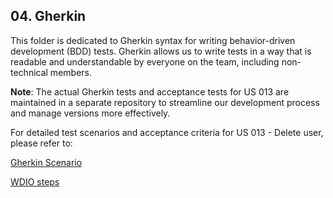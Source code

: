 ## 04. Gherkin

This folder is dedicated to Gherkin syntax for writing behavior-driven development (BDD) tests. Gherkin allows us to write tests in a way that is readable and understandable by everyone on the team, including non-technical members.

**Note**: The actual Gherkin tests and acceptance tests for US 013 are maintained in a separate repository to streamline our development process and manage versions more effectively. 

For detailed test scenarios and acceptance criteria for US 013 - Delete user, please refer to:

[Gherkin Scenario](https://switchqa.github.io/?feature=delete.feature)

[WDIO steps](https://github.com/Departamento-de-Engenharia-Informatica/switch-qa-23-project-acceptancetests-switch-qa-23-2/blob/main/features/step-definitions/us013-steps/delete-steps.ts)